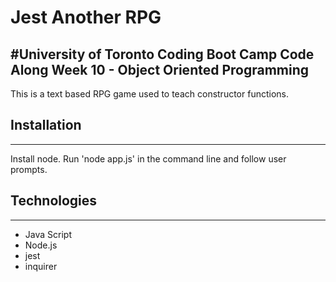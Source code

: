 # Jest Another RPG

#University of Toronto Coding Boot Camp Code Along Week 10 - Object Oriented Programming
--- 

This is a text based RPG game used to teach constructor functions.


## Installation
--- 

Install node. Run 'node app.js' in the command line and follow user prompts.



## Technologies
 ---  
* Java Script
* Node.js
* jest
* inquirer
